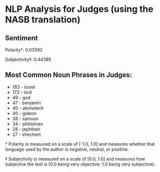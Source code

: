 # NLP Analysis for Judges (using the NASB translation)

## Sentiment

Polarity†: 0.03392

Subjectivity‡: 0.44385

## Most Common Noun Phrases in Judges:

 * 183	-  israel
 * 172	-  lord
 * 49	-  god
 * 47	-  benjamin
 * 40	-  abimelech
 * 40	-  gideon
 * 38	-  samson
 * 34	-  philistines
 * 28	-  jephthah
 * 27	-  shechem


† Polarity is measured on a scale of [-1.0, 1.0] and measures whether that language used by the author is negative, neutral, or positive.

‡ Subjectivity is measured on a scale of [0.0, 1.0] and measures how subjective the text is (0.0 being very objective; 1.0 being very subjective).